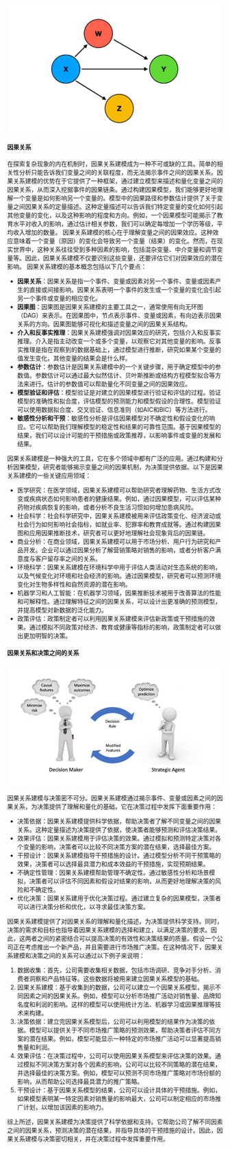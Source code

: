 ![](../assets/2.2-0.png)

#### 因果关系
在探索复杂现象的内在机制时，因果关系建模成为一种不可或缺的工具。简单的相关性分析只能告诉我们变量之间的关联程度，而无法揭示事件之间的因果关系。因果关系建模的优势在于它提供了一种框架，通过建立模型来描述和量化变量之间的因果关系，从而深入挖掘事件的因果链条。通过构建因果模型，我们能够更好地理解一个变量是如何影响另一个变量的。模型中的因果路径和参数估计提供了关于变量之间因果关系的定量描述。这种定量描述可以告诉我们特定变量的变化如何引起其他变量的变化，以及这种影响的程度和方向。例如，一个因果模型可能揭示了教育水平对收入的影响，通过估计相关参数，我们可以确定每增加一个学历等级，平均收入增加的数量。
因果关系建模的核心在于理解变量之间的因果效应。这种效应意味着一个变量（原因）的变化会导致另一个变量（结果）的变化。然而，在现实世界中，这种关系往往受到多种因素的影响，包括混杂变量、中介变量和调节变量等。因此，因果关系建模不仅要识别这些变量，还要评估它们对因果效应的潜在影响。
因果关系建模的基本概念包括以下几个要点：

- **因果关系**：因果关系是指一个事件、变量或因素对另一个事件、变量或因素产生的直接或间接影响。因果关系表明一个事件的发生或一个变量的变化会引起另一个事件或变量的相应变化。
- **因果图**：因果图是因果关系建模的主要工具之一，通常使用有向无环图（DAG）来表示。在因果图中，节点表示事件、变量或因素，有向边表示因果关系的方向。因果图能够可视化和描述变量之间的因果关系结构。
- **介入和反事实推理**：因果关系建模强调对因果效应的研究，包括介入和反事实推理。介入是指主动改变一个或多个变量，以观察它对其他变量的影响。反事实推理是指在观察到的数据基础上，通过模型进行推断，研究如果某个变量的值发生变化，其他变量的结果会是什么样。
- **参数估计**：参数估计是因果关系建模中的一个关键步骤，用于确定模型中的参数值。参数估计可以通过最大似然估计、贝叶斯推断或结构方程模型拟合等方法来进行。估计的参数值可以帮助量化不同变量之间的因果效应。
- **模型验证和评估**：模型验证是对建立的因果模型进行验证和评估的过程。验证模型的准确性和拟合度，评估模型的预测能力和模型假设的合理性。模型验证可以使用数据拟合度、交叉验证、信息准则（如AIC和BIC）等方法进行。
- **敏感性分析和干预**：敏感性分析是评估因果模型对不确定性和假设变化的响应。它可以帮助我们理解模型的稳定性和结果的可靠性范围。基于因果模型的结果，我们可以设计可能的干预措施或政策推荐，以影响事件或变量的发展和结果。

因果关系建模是一种强大的工具，它在多个领域中都有广泛的应用。通过构建和分析因果模型，研究者能够揭示变量之间的因果机制，为决策提供依据。以下是因果关系建模的一些关键应用领域：

- 医学研究：在医学领域，因果关系建模可以帮助研究者理解药物、生活方式改变或疾病状态如何影响患者的健康结果。例如，通过因果模型，可以评估某种药物对疾病恢复的影响，或者分析不良生活习惯如何增加患病风险。
- 社会科学：社会科学研究中，因果关系建模被用来评估政策变化、经济波动或社会行为如何影响社会指标，如就业率、犯罪率和教育成就等。通过构建因果图和应用因果推断技术，研究者可以更好地理解社会现象背后的因果链。
- 商业分析：在商业领域，因果关系建模可以用于市场分析、用户行为研究和产品开发。企业可以通过因果分析了解营销策略对销售的影响，或者分析客户满意度与客户留存率之间的关系。
- 环境科学：因果关系建模在环境科学中用于评估人类活动对生态系统的影响，以及气候变化对环境和社会经济的影响。通过因果模型，研究者可以预测环境变化对生物多样性和自然资源的潜在影响。
- 机器学习和人工智能：在机器学习领域，因果推断技术被用于改善算法的性能和可解释性。通过理解特征之间的因果关系，可以设计出更准确的预测模型，并提高模型对新数据的泛化能力。
- 政策评估：政策制定者可以利用因果关系建模来评估新政策或干预措施的效果。通过模拟不同政策对经济、教育或健康等指标的影响，政策制定者可以做出更加明智的决策。
#### 因果关系和决策之间的关系
![](../assets/2.2-1.jpeg)

因果关系建模与决策密不可分。因果关系建模通过揭示事件、变量或因素之间的因果关系，为决策提供了理解和量化的基础。它在决策过程中发挥下面重要作用：

- 决策依据：因果关系建模提供科学依据，帮助决策者了解不同变量之间的因果关系。这种定量描述为决策提供了依据，使决策者能够预测和评估决策结果。
- 效果评估：因果关系建模用于评估决策的效果。通过模拟和预测特定决策对各个变量的影响，决策者可以比较不同决策方案的潜在结果，选择最佳方案。
- 干预设计：因果关系建模指导干预措施的设计。通过模型分析不同干预策略的效果，决策者可以选择最具潜力和成本效益的干预措施，实现预期结果。
- 不确定性管理：因果关系建模帮助管理不确定性。通过敏感性分析和场景模拟，决策者可以评估不同因素和假设对结果的影响，从而更好地理解决策的风险和不确定性。
- 优化决策：因果关系建用于优化决策过程。通过建立复杂的因果模型，决策者可以进行决策分析和优化，以寻求最佳决策方案。

因果关系建模提供了对因果关系的理解和量化描述，为决策提供科学支持。同时，决策的需求和目标也指导着因果关系建模的选择和建立，以满足决策的要求。因此，这两者之间的紧密结合可以提高决策的有效性和决策结果的质量。假设一个公司正在考虑推出一个新产品，并且需要进行市场推广决策。在这种情况下，因果关系建模和决策之间的关系可以通过以下例子来说明：

1. 数据收集：首先，公司需要收集相关数据，包括市场调研、竞争对手分析、消费者洞察和产品特征等。这些数据将被用来建立因果关系模型的基础。
2. 因果关系建模：基于收集到的数据，公司可以建立一个因果关系模型，揭示不同因素之间的因果关系。例如，模型可以分析市场推广活动对销售量、品牌知名度和利润的影响。这样的模型可以使用统计方法、机器学习或因果推理等技术来构建。
3. 决策依据：建立完因果关系模型后，公司可以利用模型的结果作为决策的依据。模型可以提供关于不同市场推广策略的预测效果，帮助决策者评估不同方案的潜在结果。例如，模型可能显示一种特定的市场推广活动可以显著提高销售量和利润。
4. 效果评估：在决策过程中，公司可以使用因果关系模型来评估决策的效果。通过模拟不同决策方案对各个因素的影响，公司可以比较不同策略的潜在结果，并选择最佳的决策方案。例如，模型可以预测不同市场推广策略对市场份额的影响，从而帮助公司选择最具潜力的推广策略。
5. 干预设计：基于因果关系模型的结果，公司可以设计具体的干预措施。例如，如果模型表明某一特定因素对销售量的影响最大，公司可以制定相应的市场推广计划，以增加该因素的影响力。

综上所述，因果关系建模为决策提供了科学依据和支持。它帮助公司了解不同因素之间的因果关系，预测决策的潜在结果，并指导具体的干预措施的设计。因此，因果关系建模与决策密切相关，并在决策过程中发挥重要作用。
